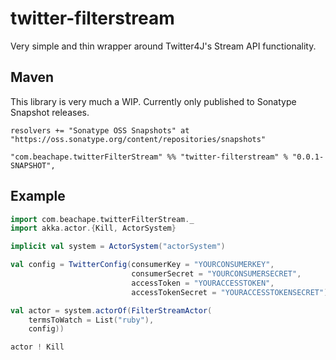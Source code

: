 twitter-filterstream
==================

Very simple and thin wrapper around Twitter4J's Stream API functionality.

Maven
-----

This library is very much a WIP. Currently only published to Sonatype Snapshot releases.

```
resolvers += "Sonatype OSS Snapshots" at "https://oss.sonatype.org/content/repositories/snapshots"

"com.beachape.twitterFilterStream" %% "twitter-filterstream" % "0.0.1-SNAPSHOT",
```

Example
-------

```scala
import com.beachape.twitterFilterStream._
import akka.actor.{Kill, ActorSystem}

implicit val system = ActorSystem("actorSystem")

val config = TwitterConfig(consumerKey = "YOURCONSUMERKEY",
                           consumerSecret = "YOURCONSUMERSECRET",
                           accessToken = "YOURACCESSTOKEN",
                           accessTokenSecret = "YOURACCESSTOKENSECRET")

val actor = system.actorOf(FilterStreamActor(
    termsToWatch = List("ruby"),
    config))

actor ! Kill
```